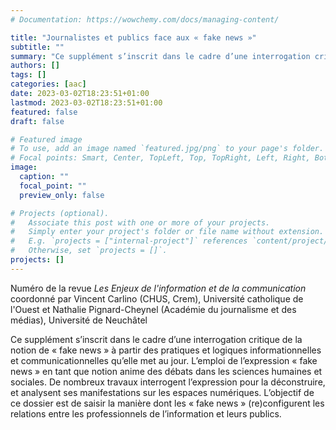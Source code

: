 ```yaml
---
# Documentation: https://wowchemy.com/docs/managing-content/

title: "Journalistes et publics face aux « fake news »"
subtitle: ""
summary: "Ce supplément s’inscrit dans le cadre d’une interrogation critique de la notion de « fake news » à partir des pratiques et logiques informationnelles et communicationnelles qu’elle met au jour. L’emploi de l’expression « fake news » en tant que notion anime des débats dans les sciences humaines et sociales. De nombreux travaux interrogent l’expression pour la déconstruire, et analysent ses manifestations sur les espaces numériques. L’objectif de ce dossier est de saisir la manière dont les « fake news » (re)configurent les relations entre les professionnels de l’information et leurs publics."
authors: []
tags: []
categories: [aac]
date: 2023-03-02T18:23:51+01:00
lastmod: 2023-03-02T18:23:51+01:00
featured: false
draft: false

# Featured image
# To use, add an image named `featured.jpg/png` to your page's folder.
# Focal points: Smart, Center, TopLeft, Top, TopRight, Left, Right, BottomLeft, Bottom, BottomRight.
image:
  caption: ""
  focal_point: ""
  preview_only: false

# Projects (optional).
#   Associate this post with one or more of your projects.
#   Simply enter your project's folder or file name without extension.
#   E.g. `projects = ["internal-project"]` references `content/project/deep-learning/index.md`.
#   Otherwise, set `projects = []`.
projects: []
---
```


Numéro de la revue *Les Enjeux de l'information et de la communication* coordonné par Vincent Carlino (CHUS, Crem), Université catholique de l'Ouest et Nathalie Pignard-Cheynel (Académie du journalisme et des médias), Université de Neuchâtel

Ce supplément s’inscrit dans le cadre d’une interrogation critique de la notion de « fake news » à partir des pratiques et logiques informationnelles et communicationnelles qu’elle met au jour. L’emploi de l’expression « fake news » en tant que notion anime des débats dans les sciences humaines et sociales. De nombreux travaux interrogent l’expression pour la déconstruire, et analysent ses manifestations sur les espaces numériques. L’objectif de ce dossier est de saisir la manière dont les « fake news » (re)configurent les relations entre les professionnels de l’information et leurs publics.
